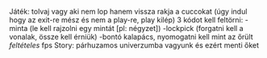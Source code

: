 Játék:
  tolvaj vagy aki nem lop hanem vissza rakja a cuccokat
  (úgy indul hogy az exit-re mész és nem a play-re, play kilép)
  3 kódot kell feltörni:
    -minta (le kell rajzolni egy mintát [pl: négyzet])
    -lockpick (forgatni kell a vonalak, össze kell érniük)
    -bontó kalapács, nyomogatni kell mint az őrült *feltételes*
  fps 
Story:
párhuzamos univerzumba vagyunk és ezért menti őket
